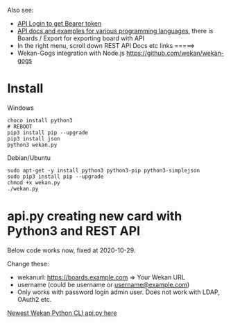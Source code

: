 Also see:
- [API Login to get Bearer token](REST-API#example-call---as-form-data)
- [API docs and examples for various programming languages](https://wekan.github.io/api/), there is Boards / Export for exporting board with API
- In the right menu, scroll down REST API Docs etc links =====>
- Wekan-Gogs integration with Node.js https://github.com/wekan/wekan-gogs

# Install

Windows
```
choco install python3
# REBOOT
pip3 install pip --upgrade
pip3 install json
python3 wekan.py
```
Debian/Ubuntu
```
sudo apt-get -y install python3 python3-pip python3-simplejson
sudo pip3 install pip --upgrade
chmod +x wekan.py
./wekan.py
```

# api.py creating new card with Python3 and REST API

Below code works now, fixed at 2020-10-29.

Change these:
- wekanurl: https://boards.example.com => Your Wekan URL
- username (could be username or username@example.com)
- Only works with password login admin user. Does not work with LDAP, OAuth2 etc.

[Newest Wekan Python CLI api.py here](https://raw.githubusercontent.com/wekan/wekan/master/api.py)
